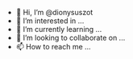 - 👋 Hi, I’m @dionysuszot
- 👀 I’m interested in ...
- 🌱 I’m currently learning ...
- 💞️ I’m looking to collaborate on ...
- 📫 How to reach me ...

<!---
dionysuszot/dionysuszot is a ✨ special ✨ repository because its `README.md` (this file) appears on your GitHub profile.
You can click the Preview link to take a look at your changes.
--->
